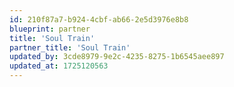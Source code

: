 ```yaml
---
id: 210f87a7-b924-4cbf-ab66-2e5d3976e8b8
blueprint: partner
title: 'Soul Train'
partner_title: 'Soul Train'
updated_by: 3cde8979-9e2c-4235-8275-1b6545aee897
updated_at: 1725120563
---
```

